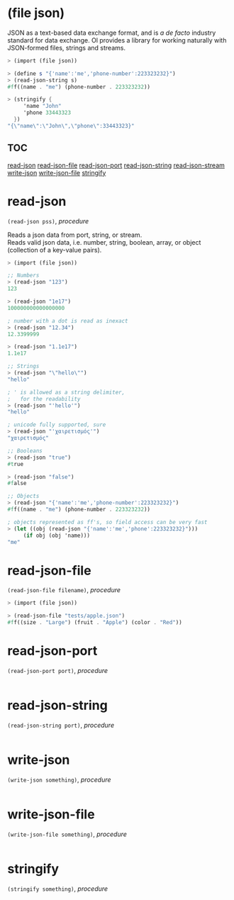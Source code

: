 (file json)
===========

JSON as a text-based data exchange format, and is *a de facto* industry standard for data exchange.
Ol provides a library for working naturally with JSON-formed files, strings and streams.

```scheme
> (import (file json))

> (define s "{'name':'me','phone-number':223323232}")
> (read-json-string s)
#ff((name . "me") (phone-number . 223323232))

> (stringify {
     'name "John"
     'phone 33443323
  })
"{\"name\":\"John\",\"phone\":33443323}"
```

## TOC
[read-json](#read-json)
[read-json-file](#read-json-file)
[read-json-port](#read-json-port)
[read-json-string](#read-json-string)
[read-json-stream](#read-json-stream)
[write-json](#write-json)
[write-json-file](#write-json-file)
[stringify](#stringify)

# read-json
`(read-json pss)`, *procedure*

Reads a json data from port, string, or stream.  
Reads valid json data, i.e. number, string, boolean, array, or object (collection of a key-value pairs).

```scheme
> (import (file json))

;; Numbers
> (read-json "123")
123

> (read-json "1e17")
100000000000000000

; number with a dot is read as inexact
> (read-json "12.34")
12.3399999

> (read-json "1.1e17")
1.1e17

;; Strings
> (read-json "\"hello\"")
"hello"

; ' is allowed as a string delimiter,
;   for the readability
> (read-json "'hello'")
"hello"

; unicode fully supported, sure
> (read-json "'χαιρετισμός'")
"χαιρετισμός"

;; Booleans
> (read-json "true")
#true

> (read-json "false")
#false

;; Objects
> (read-json "{'name':'me','phone-number':223323232}")
#ff((name . "me") (phone-number . 223323232))

; objects represented as ff's, so field access can be very fast
> (let ((obj (read-json "{'name':'me','phone':223323232}")))
     (if obj (obj 'name)))
"me"
```

# read-json-file
`(read-json-file filename)`, *procedure*



```scheme
> (import (file json))

> (read-json-file "tests/apple.json")
#ff((size . "Large") (fruit . "Apple") (color . "Red"))
```

# read-json-port
`(read-json-port port)`, *procedure*

```scheme
```

# read-json-string
`(read-json-string port)`, *procedure*

```scheme
```

# write-json
`(write-json something)`, *procedure*

```scheme
```

# write-json-file
`(write-json-file something)`, *procedure*

```scheme
```

# stringify
`(stringify something)`, *procedure*

```scheme
```
